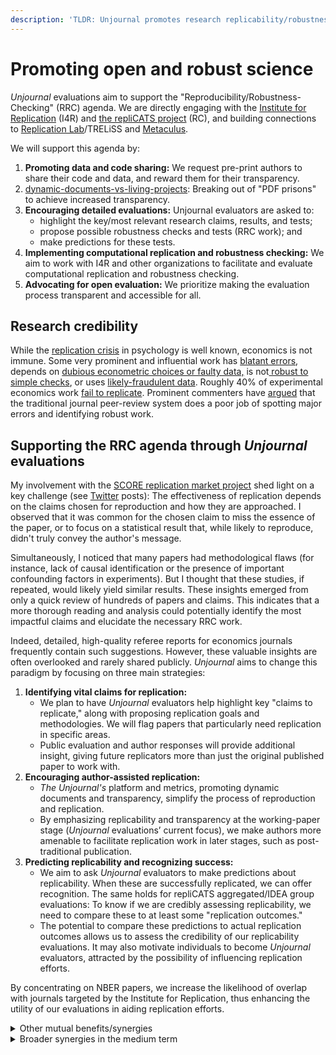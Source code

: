 ```yaml
---
description: 'TLDR: Unjournal promotes research replicability/robustness'
---
```


# Promoting open and robust science

_Unjournal_ evaluations aim to support the "Reproducibility/Robustness-Checking" (RRC) agenda. We are directly engaging with the [Institute for Replication](https://i4replication.org/) (I4R) and [the repliCATS project](https://replicats.research.unimelb.edu.au/) (RC), and building connections to [Replication Lab](https://www.vilhuber.com/lars/projects/replication-lab/)/TRELiSS and [Metaculus](https://www.metaculus.com/about/).

We will support this agenda by:

1. **Promoting data and code sharing:** We request pre-print authors to share their code and data, and reward them for their transparency.
2. [dynamic-documents-vs-living-projects](dynamic-documents-vs-living-projects/ "mention"): Breaking out of "PDF prisons" to achieve increased transparency.
3. **Encouraging detailed evaluations:** Unjournal evaluators are asked to:
   * highlight the key/most relevant research claims, results, and tests;
   * propose possible robustness checks and tests (RRC work); and
   * make predictions for these tests.
4. **Implementing computational replication and robustness checking:** We aim to work with I4R and other organizations to facilitate and evaluate computational replication and robustness checking.
5. **Advocating for open evaluation:** We prioritize making the evaluation process transparent and accessible for all.

## Research credibility

While the [replication crisis](https://www.wikiwand.com/en/Replication\_crisis) in psychology is well known, economics is not immune. Some very prominent and influential work has [blatant errors](https://theconversation.com/the-reinhart-rogoff-error-or-how-not-to-excel-at-economics-13646), depends on [dubious econometric choices or faulty data,](https://www.nber.org/papers/w14130) is not[ robust to simple checks](https://economistsview.typepad.com/economistsview/2008/08/troubling-timin.html), or uses [likely-fraudulent data](https://www.science.org/content/article/fraudulent-data-set-raise-questions-about-superstar-honesty-researcher). Roughly 40% of experimental economics work [fail to replicate](https://www.science.org/content/article/about-40-economics-experiments-fail-replication-survey). Prominent commenters have [argued](https://experimentalhistory.substack.com/p/the-rise-and-fall-of-peer-review) that the traditional journal peer-review system does a poor job of spotting major errors and identifying robust work.

## Supporting the RRC agenda through _Unjournal_ evaluations

My involvement with the [SCORE replication market project](https://replicationmarkets.com/) shed light on a key challenge (see [Twitter](https://twitter.com/search?q=%40ReplicationMkts%20%40givingtools\&src=typed\_query) posts): The effectiveness of replication depends on the claims chosen for reproduction and how they are approached. I observed that it was common for the chosen claim to miss the essence of the paper, or to focus on a statistical result that, while likely to reproduce, didn't truly convey the author's message.

Simultaneously, I noticed that many papers had methodological flaws (for instance, lack of causal identification or the presence of important confounding factors in experiments). But I thought that these studies, if repeated, would likely yield similar results. These insights emerged from only a quick review of hundreds of papers and claims. This indicates that a more thorough reading and analysis could potentially identify the most impactful claims and elucidate the necessary RRC work.

Indeed, detailed, high-quality referee reports for economics journals frequently contain such suggestions. However, these valuable insights are often overlooked and rarely shared publicly. _Unjournal_ aims to change this paradigm by focusing on three main strategies:

1. **Identifying vital claims for replication:**
   * We plan to have _Unjournal_ evaluators help highlight key "claims to replicate," along with proposing replication goals and methodologies. We will flag papers that particularly need replication in specific areas.
   * Public evaluation and author responses will provide additional insight, giving future replicators more than just the original published paper to work with.
2. **Encouraging author-assisted replication:**
   * _The Unjournal's_ platform and metrics, promoting dynamic documents and transparency, simplify the process of reproduction and replication.
   * By emphasizing replicability and transparency at the working-paper stage (_Unjournal_ evaluations’ current focus), we make authors more amenable to facilitate replication work in later stages, such as post-traditional publication.
3. **Predicting replicability and recognizing success:**
   * We aim to ask _Unjournal_ evaluators to make predictions about replicability. When these are successfully replicated, we can offer recognition. The same holds for repliCATS aggregated/IDEA group evaluations: To know if we are credibly assessing replicability, we need to compare these to at least some "replication outcomes."
   * The potential to compare these predictions to actual replication outcomes allows us to assess the credibility of our replicability evaluations. It may also motivate individuals to become _Unjournal_ evaluators, attracted by the possibility of influencing replication efforts.

By concentrating on NBER papers, we increase the likelihood of overlap with journals targeted by the Institute for Replication, thus enhancing the utility of our evaluations in aiding replication efforts.

<details>

<summary>Other mutual benefits/synergies</summary>

We can rely on and build a shared talent pool: _UJ_ evaluators may be well-suited—and keen—to become robustness-reproducers (of these or other papers) as well as repliCATS participants.

We see the potential for synergy and economies of scale and scope in other areas, e.g., through:

* sharing of IT/UX tools for capturing evaluator/replicator outcomes, and statistical or info.-theoretic tools for aggregating these outcomes;
* sharing of protocols for data, code, and instrument availability (e.g., [Data and Code Availability Standard](https://datacodestandard.org/));
* communicating the synthesis of "evaluation and replication reports"; or
* encouraging institutions, journals, funders, and working paper series to encourage or require engagement.

**More ambitiously, we may jointly interface with prediction markets.** We may also jointly integrate into platforms like OSF as part of an ongoing process of preregistration, research, evaluation, replication, and synthesis.

</details>

<details>

<summary>Broader synergies in the medium term</summary>

As a "journal-independent evaluation" gains career value, as replication becomes more normalized, and as we scale up:

* This changes incentive systems for academics, which makes rewarding replication/replicability easier than with the traditional journals’ system of "accept/reject, then start again elsewhere."
* _The Unjournal_ could also evaluate I4rep replications, giving them status.
* Public communication of _Unjournal_ evaluations and responses may encourage demand for replication work.

In a general sense, we see cultural spillovers in the willingness to try new systems for reward and credibility, and for the gatekeepers to reward this behavior and not just the traditional "publication outcomes".

</details>
